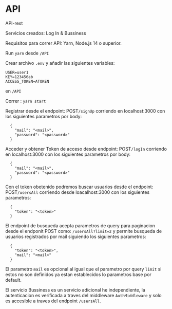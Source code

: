 # API
API-rest  

Servicios creados: Log In & Bussiness

Requisitos para correr API: Yarn, Node.js 14 o superior.

Run ```yarn``` desde ```/API```

Crear archivo ```.env``` y añadir las siguientes variables:

```
USER=user1
KEY=123456ab
ACCESS_TOKEN=ATOKEN
```
en ```/API```

Correr : ```yarn start```

Registrar desde el endpoint: POST```/signUp```  corriendo en localhost:3000 con los siguientes parametros por body:
```
  {
    "mail": "<mail>",
    "password": "<password>"
  }
```
Acceder y obtener Token de acceso desde endpoint: POST```/logIn``` corriendo en localhost:3000 con los siguientes parametros por body:
```
  {
    "mail": "<mail>",
    "password": "<password>"
  }
```
Con el token obetenido podremos buscar usuarios desde el endpoint:  POST```/usersAll``` corriendo desde loacalhost:3000 con los siguientes parametros:
```
  {
    "token": "<token>"
  }
```
El endpoint de busqueda acepta parametros de query para paginacion desde el endponit POST como: ```/usersAll?limit=2``` y permite busqueda de usuarios registrados por mail siguiendo los siguientes parametros:
```
  {
    "token": "<token>",
    "mail": "<mail>"
  }
  ```
El parametro ```mail``` es opcional al igual que el parametro por query ```limit``` si estos no son definidos ya estan establecidos lo parametros base por default.
  
El servicio Bussiness es un servicio adicional he independiente, la autenticacion es verificada a traves del middleware ```AuthMiddleware``` y solo es accesible a traves del     endpoint ```/usersAll```.
  
